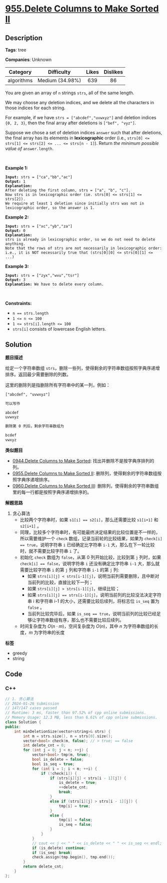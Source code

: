 # [955.Delete Columns to Make Sorted II](https://leetcode.com/problems/delete-columns-to-make-sorted-ii/description/)

## Description

**Tags**: tree

**Companies**: Unknown

|  Category  |   Difficulty    | Likes | Dislikes |
| :--------: | :-------------: | :---: | :------: |
| algorithms | Medium (34.98%) |  639  |    86    |

<p>You are given an array of <code>n</code> strings <code>strs</code>, all of the same length.</p>
<p>We may choose any deletion indices, and we delete all the characters in those indices for each string.</p>
<p>For example, if we have <code>strs = [&quot;abcdef&quot;,&quot;uvwxyz&quot;]</code> and deletion indices <code>{0, 2, 3}</code>, then the final array after deletions is <code>[&quot;bef&quot;, &quot;vyz&quot;]</code>.</p>
<p>Suppose we chose a set of deletion indices <code>answer</code> such that after deletions, the final array has its elements in <strong>lexicographic</strong> order (i.e., <code>strs[0] &lt;= strs[1] &lt;= strs[2] &lt;= ... &lt;= strs[n - 1]</code>). Return <em>the minimum possible value of</em> <code>answer.length</code>.</p>
<p>&nbsp;</p>
<p><strong class="example">Example 1:</strong></p>
<pre><code><strong>Input:</strong> strs = [&quot;ca&quot;,&quot;bb&quot;,&quot;ac&quot;]
<strong>Output:</strong> 1
<strong>Explanation:</strong>
After deleting the first column, strs = [&quot;a&quot;, &quot;b&quot;, &quot;c&quot;].
Now strs is in lexicographic order (ie. strs[0] &lt;= strs[1] &lt;= strs[2]).
We require at least 1 deletion since initially strs was not in lexicographic order, so the answer is 1.</code></pre>
<p><strong class="example">Example 2:</strong></p>
<pre><code><strong>Input:</strong> strs = [&quot;xc&quot;,&quot;yb&quot;,&quot;za&quot;]
<strong>Output:</strong> 0
<strong>Explanation:</strong>
strs is already in lexicographic order, so we do not need to delete anything.
Note that the rows of strs are not necessarily in lexicographic order:
i.e., it is NOT necessarily true that (strs[0][0] &lt;= strs[0][1] &lt;= ...)</code></pre>
<p><strong class="example">Example 3:</strong></p>
<pre><code><strong>Input:</strong> strs = [&quot;zyx&quot;,&quot;wvu&quot;,&quot;tsr&quot;]
<strong>Output:</strong> 3
<strong>Explanation:</strong> We have to delete every column.</code></pre>
<p>&nbsp;</p>
<p><strong>Constraints:</strong></p>
<ul>
  <li><code>n == strs.length</code></li>
  <li><code>1 &lt;= n &lt;= 100</code></li>
  <li><code>1 &lt;= strs[i].length &lt;= 100</code></li>
  <li><code>strs[i]</code> consists of lowercase English letters.</li>
</ul>

## Solution

**题目描述**

给定一个字符串数组 `strs`，删除一些列，使得剩余的字符串数组按照字典序递增排序。返回最少需要删除的列数。

这里的删除列是指删除所有字符串中的某一列，例如：

```txt
["abcdef", "uvwxyz"]

可以写作

abcdef
uvwxyz

删除第 0 列后，剩余字符串数组为

bcdef
vwxyz
```

**类似题目**

- [0944.Delete Columns to Make Sorted](0944.delete-columns-to-make-sorted.md): 找出并删除不是按字典序排列的列。
- [0955.Delete Columns to Make Sorted II](0955.delete-columns-to-make-sorted-ii.md): 删除列，使得剩余的字符串数组按照字典序递增排序。
- [0960.Delete Columns to Make Sorted III](0960.delete-columns-to-make-sorted-iii.md): 删除列，使得剩余的字符串数组里的每一行都是按照字典序递增排序的。

**解题思路**

1. 贪心算法
   - 比较两个字符串时，如果 `s1[i] == s2[i]`，那么还需要比较 `s1[i+1]` 和 `s2[i+1]` 。
   - 同理，比较多个字符串时，有可能最终决定结果的比较位置是不一样的，所以需要维护一个 `check` 数组，记录当前轮的比较结果，如果为 `check[i] == true`，说明字符串 `i` 已经确定比字符串 `i-1` 大，那么在下一轮比较时，就不需要比较字符串 `i` 了。
   - 初始化 `check` 数组为 `false`，从第 0 列开始比较，比较到第 `j` 列时，如果 `check[i] == false`，说明字符串 `i` 还没有确定比字符串 `i-1` 大，那么就需要比较字符串 `i` 的第 `j` 列和字符串 `i-1` 的第 `j` 列:
     - 如果 `strs[i][j] < strs[i-1][j]`，说明当前列需要删除，且中断对当前列的比较，直接比较下一列；
     - 如果 `strs[i][j] > strs[i-1][j]`，继续比较；
     - 如果 `strs[i][j] == strs[i-1][j]`，说明当前列的比较没法决定字符串 i 和字符串 i-1 的大小，还需要比较后续列，将标志位 `is_seq` 置为 `false` 。
     - 当前列比较完毕后，如果 `is_seq == true`，说明当前列的比较已经足够让字符串数组有序，那么也不需要比较后续列。
   - 时间复杂度为 $O(n \cdot m)$，空间复杂度为 $O(n)$，其中 $n$ 为字符串数组的长度，$m$ 为字符串的长度

**标签**

- greedy
- string

<!-- code start -->
## Code

### C++

```cpp
// 1. 贪心算法
// 2024-01-26 submission
// 147/147 cases passed
// Runtime: 3 ms, faster than 97.52% of cpp online submissions.
// Memory Usage: 12.3 MB, less than 6.61% of cpp online submissions.
class Solution {
public:
    int minDeletionSize(vector<string>& strs) {
        int m = strs.size(), n = strs[0].size();
        vector<bool> check(m, false); // > true; == false
        int delete_cnt = 0;
        for (int j = 0; j < n; ++j) {
            vector<bool> tmp(m, true);
            bool is_delete = false;
            bool is_seq = true;
            for (int i = 1; i < m; ++i) {
                if (!check[i]) {
                    if (strs[i][j] < strs[i - 1][j]) {
                        is_delete = true;
                        ++delete_cnt;
                        break;
                    }
                    else if (strs[i][j] > strs[i - 1][j]) {
                        tmp[i] = true;
                    }
                    else {
                        tmp[i] = false;
                        is_seq = false;
                    }
                }
            }
            // cout << j << " " << is_delete << " " << is_seq << endl;
            if (is_delete) continue;
            if (is_seq) break;
            check.assign(tmp.begin(), tmp.end());
        }
        return delete_cnt;
    }
};
```

<!-- code end -->
